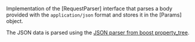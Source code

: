 Implementation of the [RequestParser] interface that parses a body provided with the `application/json` format and stores it in the [Params] object.

The JSON data is parsed using the [JSON parser from boost property_tree](https://www.boost.org/doc/libs/master/doc/html/property_tree/parsers.html#property_tree.parsers.json_parser).
